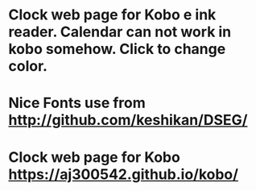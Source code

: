 # Clock web page for Kobo e ink reader.  Calendar can not work in kobo somehow. Click to change color.
# Nice Fonts use from http://github.com/keshikan/DSEG/
# Clock web page for Kobo https://aj300542.github.io/kobo/

